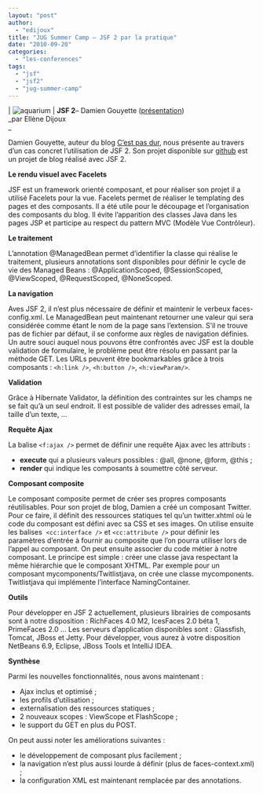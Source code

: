 ```yaml
---
layout: "post"
author: 
  - "edijoux"
title: "JUG Summer Camp – JSF 2 par la pratique"
date: "2010-09-20"
categories: 
  - "les-conferences"
tags: 
  - "jsf"
  - "jsf2"
  - "jug-summer-camp"
---
```


| ![](/assets/2010/09/2010-09-20-jug-summer-camp-jsf-2-par-la-pratique/4983715237_3fa04a2196_o.jpg "aquarium")   |
**JSF 2**– Damien Gouyette ([présentation](http://sites.google.com/site/jugsummercamp/presentations))  
_par Ellène Dijoux  
_

Damien Gouyette, auteur du blog [C’est pas dur](http://www.cestpasdur.com/), nous présente au travers d’un cas concret l’utilisation de JSF 2. Son projet disponible sur [github](http://github.com/dgouyette/jugsummercamp) est un projet de blog réalisé avec JSF 2.

**Le rendu visuel avec Facelets**

JSF est un framework orienté composant, et pour réaliser son projet il a utilisé Facelets pour la vue. Facelets permet de réaliser le templating des pages et des composants. Il a été utile pour le découpage et l’organisation des composants du blog. Il évite l’apparition des classes Java dans les pages JSP et participe au respect du pattern MVC (Modèle Vue Contrôleur).

**Le traitement**

L’annotation @ManagedBean permet d’identifier la classe qui réalise le traitement, plusieurs annotations sont disponibles pour définir le cycle de vie des Managed Beans : @ApplicationScoped, @SessionScoped, @ViewScoped, @RequestScoped, @NoneScoped.

**La navigation**

Aves JSF 2, il n’est plus nécessaire de définir et maintenir le verbeux faces-config.xml. Le ManagedBean peut maintenant retourner une valeur qui sera considérée comme étant le nom de la page sans l’extension. S’il ne trouve pas de fichier par défaut, il se conforme aux règles de navigation définies. Un autre souci auquel nous pouvons être confrontés avec JSF est la double validation de formulaire, le problème peut être résolu en passant par la méthode GET. Les URLs peuvent être bookmarkables grâce à trois composants : `<h:link />`, `<h:button />`, `<h:viewParam/>`.

**Validation**

Grâce à Hibernate Validator, la définition des contraintes sur les champs ne se fait qu’à un seul endroit. Il est possible de valider des adresses email, la taille d’un texte, …

**Requête Ajax**

La balise `<f:ajax />` permet de définir une requête Ajax avec les attributs :

- **execute** qui a plusieurs valeurs possibles : @all, @none, @form, @this ;
- **render** qui indique les composants à soumettre côté serveur.

**Composant composite**

Le composant composite permet de créer ses propres composants réutilisables. Pour son projet de blog, Damien a créé un composant Twitter. Pour ce faire, il définit des ressources statiques tel qu’un twitter.xhtml où le code du composant est défini avec sa CSS et ses images. On utilise ensuite les balises  `<cc:interface />` et `<cc:attribute />` pour définir les paramètres d’entrée à fournir au composite que l’on pourra utiliser lors de l’appel au composant. On peut ensuite associer du code métier à notre composant. Le principe est simple : créer une classe java respectant la même hiérarchie que le composant XHTML. Par exemple pour un composant mycomponents/Twitlistjava, on crée une classe mycomponents. Twitlistjava qui implémente l’interface NamingContainer.

**Outils**

Pour développer en JSF 2 actuellement, plusieurs librairies de composants sont à notre disposition : RichFaces 4.0 M2, IcesFaces 2.0 béta 1, PrimeFaces 2.0 … Les serveurs d’application disponibles sont : Glassfish, Tomcat, JBoss et Jetty. Pour développer, vous aurez à votre disposition NetBeans 6.9, Eclipse, JBoss Tools et IntelliJ IDEA.

**Synthèse**

Parmi les nouvelles fonctionnalités, nous avons maintenant :

- Ajax inclus et optimisé ;
- les profils d’utilisation ;
- externalisation des ressources statiques ;
- 2 nouveaux scopes : ViewScope et FlashScope ;
- le support du GET en plus du POST.

On peut aussi noter les améliorations suivantes :

- le développement de composant plus facilement ;
- la navigation n’est plus aussi lourde à définir (plus de faces-context.xml) ;
- la configuration XML est maintenant remplacée par des annotations.
